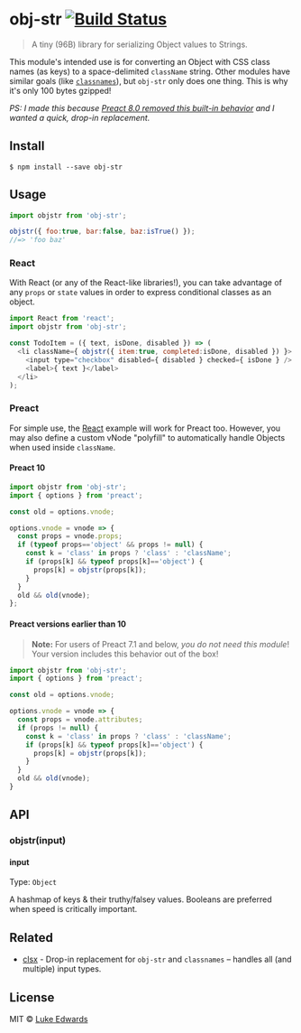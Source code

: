 # obj-str [![Build Status](https://travis-ci.org/lukeed/obj-str.svg?branch=master)](https://travis-ci.org/lukeed/obj-str)

> A tiny (96B) library for serializing Object values to Strings.

This module's intended use is for converting an Object with CSS class names (as keys) to a space-delimited `className` string. Other modules have similar goals (like [`classnames`](https://npm.im/classnames)), but `obj-str` only does one thing. This is why it's only 100 bytes gzipped!

_PS: I made this because [Preact 8.0 removed this built-in behavior](https://github.com/developit/preact/commit/b2c85e3f7fa89ebbf242b00f4cab7619641e3a52) and I wanted a quick, drop-in replacement._

## Install

```
$ npm install --save obj-str
```


## Usage

```js
import objstr from 'obj-str';

objstr({ foo:true, bar:false, baz:isTrue() });
//=> 'foo baz'
```

### React

With React (or any of the React-like libraries!), you can take advantage of any `props` or `state` values in order to express conditional classes as an object.

```js
import React from 'react';
import objstr from 'obj-str';

const TodoItem = ({ text, isDone, disabled }) => (
  <li className={ objstr({ item:true, completed:isDone, disabled }) }> 
    <input type="checkbox" disabled={ disabled } checked={ isDone } />
    <label>{ text }</label>
  </li>
);
```

### Preact

For simple use, the [React](#react) example will work for Preact too. However, you may also define a custom vNode "polyfill" to automatically handle Objects when used inside `className`.

#### Preact 10

```js
import objstr from 'obj-str';
import { options } from 'preact';

const old = options.vnode;

options.vnode = vnode => {
  const props = vnode.props;
  if (typeof props=='object' && props != null) {
    const k = 'class' in props ? 'class' : 'className';
    if (props[k] && typeof props[k]=='object') {
      props[k] = objstr(props[k]);
    }
  }
  old && old(vnode);
};
```

#### Preact versions earlier than 10

> **Note:** For users of Preact 7.1 and below, _you do not need this module_! Your version includes this behavior out of the box!

```js
import objstr from 'obj-str';
import { options } from 'preact';

const old = options.vnode;

options.vnode = vnode => {
  const props = vnode.attributes;
  if (props != null) {
    const k = 'class' in props ? 'class' : 'className';
    if (props[k] && typeof props[k]=='object') {
      props[k] = objstr(props[k]);
    }
  }
  old && old(vnode);
}
```


## API

### objstr(input)

#### input

Type: `Object`

A hashmap of keys & their truthy/falsey values. Booleans are preferred when speed is critically important.


## Related

- [clsx](https://github.com/lukeed/clsx) - Drop-in replacement for `obj-str` and `classnames` – handles all (and multiple) input types.


## License

MIT © [Luke Edwards](http://lukeed.com)
